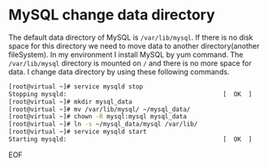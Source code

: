 # MySQL change data directory
The default data directory of MySQL is `/var/lib/mysql`. If there is no disk space for this directory we need to move data
to another directory(another fileSystem). In my environment I install MySQL by yum command. The `/var/lib/mysql` directory
is mounted on `/` and there is no more space for data. I change data directory by using these following commands.
```bash
[root@virtual ~]# service mysqld stop
Stopping mysqld:                                           [  OK  ]
[root@virtual ~]# mkdir mysql_data
[root@virtual ~]# mv /var/lib/mysql/ ~/mysql_data/
[root@virtual ~]# chown -R mysql:mysql mysql_data
[root@virtual ~]# ln -s ~/mysql_data/mysql /var/lib/
[root@virtual ~]# service mysqld start
Starting mysqld:                                           [  OK  ]
```

EOF
